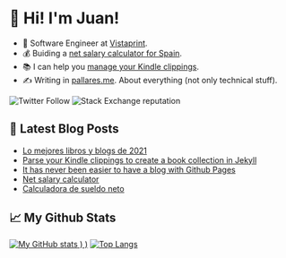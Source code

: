 # 👋 Hi! I'm Juan!

- 💼 Software Engineer at [Vistaprint](vistaprint.com).
- 💰 Buiding a [net salary calculator for Spain](https://juan.pallares.me/net-salary-calculator/).
- 📚 I can help you [manage your Kindle clippings](https://gitlab.com/jpallares/myclippings-to-markdown).
- ✍️ Writing in [pallares.me](pallares.me). About everything (not only technical stuff).

![Twitter Follow](https://img.shields.io/twitter/follow/juanpallares?style=social) ![Stack Exchange reputation](https://img.shields.io/stackexchange/stackoverflow/r/500843)

## 📖 Latest Blog Posts

<!-- BLOG-POST-LIST:START -->
- [Lo mejores libros y blogs de 2021](https://juan.pallares.me/los-mejores-libros-y-blogs-de-2021/)
- [Parse your Kindle clippings to create a book collection in Jekyll](https://juan.pallares.me/parse-your-kindle-clippings-into-your-jekyll-blog/)
- [It has never been easier to have a blog with Github Pages](https://juan.pallares.me/it-has-never-been-easier-to-have-a-blog/)
- [Net salary calculator](https://juan.pallares.me/net-salary-calculator/)
- [Calculadora de sueldo neto](https://juan.pallares.me/calculadora-de-sueldo-neto/)
<!-- BLOG-POST-LIST:END -->

## 📈 My Github Stats

[![My GitHub stats](https://github-readme-stats.vercel.app/api?username=jpallares&count_private=true&show_icons=true)
)
)](https://github.com/anuraghazra/github-readme-stats)
[![Top Langs](https://github-readme-stats.vercel.app/api/top-langs/?username=jpallares)](https://github.com/anuraghazra/github-readme-stats)

